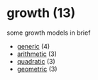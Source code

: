# growth (13)
some growth models in brief

+ [generic](generic/README.md) (4)
+ [arithmetic](arithmetic/README.md) (3)
+ [quadratic](quadratic/README.md) (3)
+ [geometric](geometric/README.md) (3)

